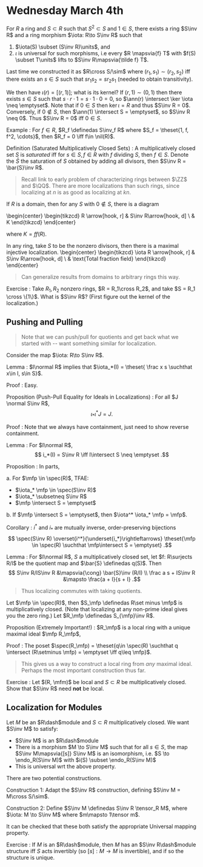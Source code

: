 # Wednesday March 4th

For $R$ a ring and $S\subset R$ such that $S^2 \subset S$ and $1\in S$, there exists a ring $S\inv R$ and a ring morphism $\iota: R\to S\inv R$ such that

1. $\iota(S) \subset (S\inv R)\units$, and
2. $\iota$ is universal for such morphisms, i.e every $R \mapsvia{f} T$ with $f(S) \subset T\units$ lifts to $S\inv R\mapsvia{\tilde f} T$.

Last time we constructed it as $R\cross S/\sim$ where $(r_1, s_1) \sim (r_2, s_2)$ iff there exists an $s \in S$ such that $sr_1 s_2 = sr_2 s_1$ (needed to obtain transitivity).

We then have $\iota(r) = [(r, 1)]$; what is its kernel?
If $(r, 1) \sim (0, 1)$ then there exists $s\in S$ such that $s\cdot r\cdot 1 = s\cdot1\cdot0 = 0$, so $\ann(r) \intersect \ker \iota \neq \emptyset$.
Note that if $0\in S$ then $\ker \iota = R$ and thus $S\inv R = 0$.
Conversely, if $0\not\in S$, then $\ann(1) \intersect S = \emptyset$, so $S\inv R \neq 0$. 
Thus $S\inv R = 0$ iff $0\in S$.

Example
: For $f\in R$, $R_f \definedas S\inv_f R$ where $S_f = \theset{1, f, f^2, \cdots}$, then $R_f = 0 \iff f\in \nil(R)$.

Definition (Saturated Multiplicatively Closed Sets)
: A  multiplicatively closed set $S$ is *saturated* iff for $s\in S, f\in R$ with $f$ dividing $S$, then $f\in S$.
  Denote the $\bar S$ the saturation of $S$ obtained by adding all divisors, then $S\inv R = \bar{S}\inv R$.
  
> Recall link to early problem of characterizing rings between $\ZZ$ and $\QQ$.
> There are more localizations than such rings, since localizing at $n$ is as good as localizing at $kn$.
 
If $R$ is a domain, then for any $S$ with $0\not\in S$, there is a diagram

\begin{center}
\begin{tikzcd}
R \arrow[hook, r] & S\inv R\arrow[hook, d] \\
 & K 
\end{tikzcd}
\end{center}

where $K = ff(R)$.

In any ring, take $S$ to be the nonzero divisors, then there is a maximal injective localization.
\begin{center}
\begin{tikzcd}
\iota R \arrow[hook, r] & S\inv R\arrow[hook, d] \\
 & \text{Total fraction field} 
\end{tikzcd}
\end{center}

> Can generalize results from domains to arbitrary rings this way.

Exercise
: Take $R_1, R_2$ nonzero rings, $R = R_1\cross R_2$, and take $S = R_1 \cross \{1\}$.
  What is $S\inv R$?
  (First figure out the kernel of the localization.)
  
## Pushing and Pulling

> Note that we can push/pull for quotients and get back what we started with -- want something similar for localization.

Consider the map $\iota: R\to S\inv R$.

Lemma
: $I\normal R$ implies that $\iota_*(I) = \theset{ \frac x s \suchthat x\in I, s\in S}$.

Proof
: Easy.

Proposition (Push-Pull Equality for Ideals in Localizations)
:   For all $J \normal S\inv R$, 
    $$
    \iota_* \iota^* J = J
    .$$

Proof
: Note that we always have containment, just need to show reverse containment.

Lemma
: For $I\normal R$, 
$$
i_*(I) = S\inv R \iff I\intersect S \neq \emptyset
.$$

Proposition
: In parts,
  
  a. For $\mfp \in \spec(R)$, TFAE:

  - $\iota_* \mfp \in \spec(S\inv R)$
  - $\iota_* \subsetneq S\inv R$
  - $\mfp \intersect S = \emptyset$
    
  b. If $\mfp \intersect S = \emptyset$, then $\iota^* \iota_* \mfp = \mfp$.
  
Corollary
: $i^*$ and $i_*$ are mutually inverse, order-preserving bijections 
$$
\spec(S\inv R) 
\overset{i^*}{\underset{i_*}\rightleftarrows}
\theset{\mfp \in \spec(R) \suchthat \mfp\intersect S = \emptyset}
.$$

Lemma
: For $I\normal R$, $S$ a multiplicatively closed set, let $f: R\surjects R/I$ be the quotient map and $\bar{S} \definedas q(S)$. 
  Then 
  $$
  S\inv R/IS\inv R &\mapsvia{\cong} \bar{S}\inv (R/I) \\
  \frac a s + IS\inv R &\mapsto \frac{a + I}{s + I}
  .$$
  
> Thus localizing commutes with taking quotients.

Let $\mfp \in \spec(R)$, then $S_\mfp \definedas R\set minus \mfp$ is multiplicatively closed.
(Note that localizing at any non-prime ideal gives you the zero ring.)
Let $R_\mfp \definedas S_{\mfp}\inv R$.

Proposition (Extremely Important!)
: $R_\mfp$ is a local ring with a unique maximal ideal $\mfp R_\mfp$,

Proof
: The poset $\spec(R_\mfp) = \theset{q\in \spec(R) \suchthat q \intersect (R\setminus \mfp) = \emptyset \iff q\leq \mfp}$.

> This gives us a way to construct a local ring from *any* maximal ideal. 
> Perhaps the most important construction thus far.

Exercise
: Let $(R, \mfm)$ be local and $S\subset R$ be multiplicatively closed.
  Show that $S\inv R$ need **not** be local.
  
## Localization for Modules

Let $M$ be an $R\dash$module and $S\subset R$ multiplicatively closed.
We want $S\inv M$ to satisfy:

- $S\inv M$ is an $R\dash$module
- There is a morphism $M \to S\inv M$ such that for all $s\in S$, the map $S\inv M\mapsvia{[s]} S\inv M$ is an isomorphism, i.e. $S \to \endo_R(S\inv M)$ with $i(S) \subset \endo_R(S\inv M)$
- This is universal wrt the above property.

There are two potential constructions.

Construction 1:
Adapt the $S\inv R$ construction, defining $S\inv M =  M\cross S/\sim$.

Construction 2:
Define $S\inv M \definedas S\inv R \tensor_R M$, where $\iota: M \to S\inv M$ where $m\mapsto 1\tensor m$.

It can be checked that these both satisfy the appropriate Universal mapping property.

Exercise
: If $M$ is an $R\dash$module, then $M$ has an $S\inv R\dash$module structure iff $S$ acts invertibly (so $[s]: M\to M$ is invertible), and if so the structure is unique.




